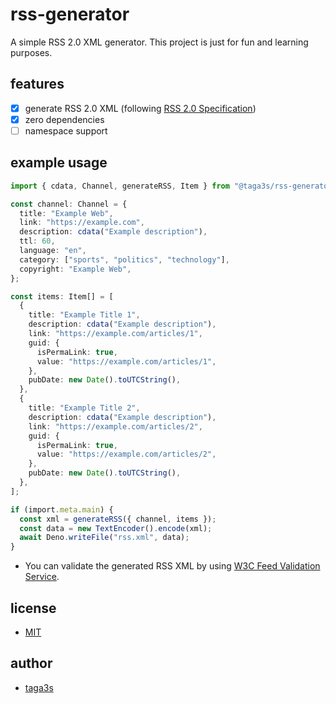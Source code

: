 # rss-generator

A simple RSS 2.0 XML generator. This project is just for fun and learning
purposes.

## features

- [x] generate RSS 2.0 XML (following
      [RSS 2.0 Specification](https://www.rssboard.org/rss-specification))
- [x] zero dependencies
- [ ] namespace support

## example usage

```ts
import { cdata, Channel, generateRSS, Item } from "@taga3s/rss-generator";

const channel: Channel = {
  title: "Example Web",
  link: "https://example.com",
  description: cdata("Example description"),
  ttl: 60,
  language: "en",
  category: ["sports", "politics", "technology"],
  copyright: "Example Web",
};

const items: Item[] = [
  {
    title: "Example Title 1",
    description: cdata("Example description"),
    link: "https://example.com/articles/1",
    guid: {
      isPermaLink: true,
      value: "https://example.com/articles/1",
    },
    pubDate: new Date().toUTCString(),
  },
  {
    title: "Example Title 2",
    description: cdata("Example description"),
    link: "https://example.com/articles/2",
    guid: {
      isPermaLink: true,
      value: "https://example.com/articles/2",
    },
    pubDate: new Date().toUTCString(),
  },
];

if (import.meta.main) {
  const xml = generateRSS({ channel, items });
  const data = new TextEncoder().encode(xml);
  await Deno.writeFile("rss.xml", data);
}
```

- You can validate the generated RSS XML by using
  [W3C Feed Validation Service](https://validator.w3.org/feed/).

## license

- [MIT](https://github.com/taga3s/rss-generator/blob/main/LICENSE)

## author

- [taga3s](https://github.com/taga3s)
